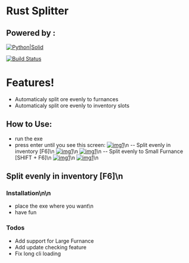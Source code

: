 # **Rust Splitter**
## Powered by :
[![Python|Solid](https://i.imgur.com/VgBng7S.png)]()

[![Build Status](https://i.imgur.com/nvYOf83.png)]()
# **Features!**

  - Automaticaly split ore evenly to furnances
  - Automaticaly split ore evenly to inventory slots

## **How to Use:**
- run the exe
- press enter until you see this screen:
[![img1](https://i.imgur.com/4DHPbyb.png)]()\n
-- Split evenly in inventory [F6]\n
[![img1](https://media3.giphy.com/media/Qw2eIo8CTtxQbPja86/giphy.gif)]()\n
[![img1](https://media1.giphy.com/media/lTSEE8YD0xUHE5R6wm/giphy.gif)]()\n
-- Split evenly to Small Furnance [SHIFT + F6]\n
[![img1](https://media2.giphy.com/media/kDHJekJ9GcyhKFv5kU/giphy.gif)]()\n
[![img1](https://media3.giphy.com/media/ZCBycDcxdlfDLWztm7/giphy.gif)]()\n
## Split evenly in inventory [F6]\n
### Installation\n\n
- place the exe where you want\n
- have fun

### Todos

 - Add support for Large Furnance
 - Add update checking feature
 - Fix long cli loading
